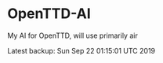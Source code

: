 # OpenTTD-AI
My AI for OpenTTD, will use primarily air

Latest backup: Sun Sep 22 01:15:01 UTC 2019
